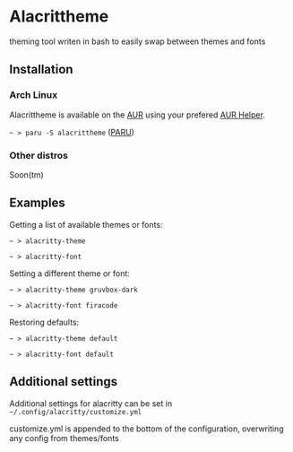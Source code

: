 # Alacrittheme
theming tool writen in bash to easily swap between themes and fonts

## Installation
### Arch Linux

Alacrittheme is available on the [AUR](https://wiki.archlinux.org/index.php/Arch_User_Repository)  using your prefered [AUR Helper](https://wiki.archlinux.org/index.php/AUR_helpers).

`~ > paru -S alacrittheme` ([PARU](https://github.com/morganamilo/paru))

### Other distros

Soon(tm)

## Examples
Getting a list of available themes or fonts:

`~ > alacritty-theme`

`~ > alacritty-font`

Setting a different theme or font:

`~ > alacritty-theme gruvbox-dark`

`~ > alacritty-font firacode`

Restoring defaults:

`~ > alacritty-theme default`

`~ > alacritty-font default`

## Additional settings
Additional settings for alacritty can be set in `~/.config/alacritty/customize.yml`

customize.yml is appended to the bottom of the configuration, overwriting any config from themes/fonts
